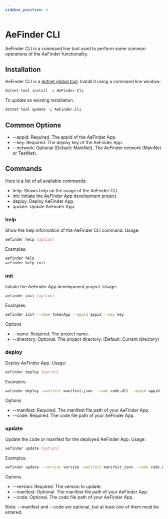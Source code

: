 ```yaml
---
sidebar_position: 4
---
```


# AeFinder CLI
AeFinder CLI is a command line tool used to perform some common operations of the AeFinder functionality.

## Installation
AeFinder CLI is a [dotnet global tool](https://learn.microsoft.com/en-us/dotnet/core/tools/global-tools). Install it using a command line window:
```bash
dotnet tool install -g AeFinder.Cli
```
To update an existing installation:
```bash
dotnet tool update -g AeFinder.Cli
```

## Common Options
- --appid: Required. The appid of the AeFinder App.
- --key: Required. The deploy key of the AeFinder App.
- --network: Optional (Default: MainNet). The AeFinder network (MainNet or TestNet).

## Commands
Here is a list of all available commands:
- help: Shows help on the usage of the AeFinder CLI.
- init: Initiate the AeFinder App development project.
- deploy: Deploy AeFinder App.
- update: Update AeFinder App.

### help
Show the help information of the AeFinder CLI command.
Usage:
```bash
aefinder help [option] 
```
Examples:
```bash
aefinder help
aefinder help init
```

### init
Initiate the AeFinder App development project.
Usage:
```bash
aefinder init [option] 
```
Examples:
```bash
aefinder init --name TokenApp --appid appid --key key
```
Options
- --name: Required. The project name.
- --directory: Optional. The project directory. (Default: Current directory)

### deploy
Deploy AeFinder App.
Usage:
```bash
aefinder deploy [option] 
```
Examples:
```bash
aefinder deploy -manifest manifest.json --code code.dll --appid appid --key key
```
Options
- --manifest: Required. The manifest file path of your AeFinder App.
- --code: Required. The code file path of your AeFinder App.

### update
Update the code or manifest for the deployed AeFinder App.
Usage:
```bash
aefinder update [option] 
```
Examples:
```bash
aefinder update --version version -manifest manifest.json --code code.dll --appid appid --key key
```
Options
- --version: Required. The version to update.
- --manifest: Optional. The manifest file path of your AeFinder App.
- --code: Optional. The code file path of your AeFinder App.

Note: --manifest and --code are optional, but at least one of them must be entered.